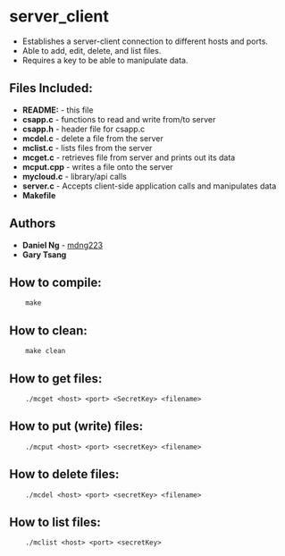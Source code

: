 # server_client
* Establishes a server-client connection to different hosts and ports.
* Able to add, edit, delete, and list files. 
* Requires a key to be able to manipulate data.



## Files Included:
* **README:**	- this file
* **csapp.c**	- functions to read and write from/to server
* **csapp.h**	- header file for csapp.c
* **mcdel.c** 	- delete a file from the server
* **mclist.c**	- lists files from the server
* **mcget.c**	- retrieves file from server and prints out its data
* **mcput.cpp**	- writes a file onto the server
* **mycloud.c**	- library/api calls
* **server.c**	- Accepts client-side application calls and manipulates data
* **Makefile**	

## Authors

* **Daniel Ng** - [mdng223](https://github.com/mdng223)
* **Gary Tsang**

## How to compile:
		make

## How to clean:
		make clean

## How to get files:
		./mcget <host> <port> <SecretKey> <filename>

## How to put (write) files:
		./mcput <host> <port> <secretKey> <filename>

## How to delete files:
		./mcdel <host> <port> <secretKey> <filename>

## How to list files:
		./mclist <host> <port> <secretKey>

